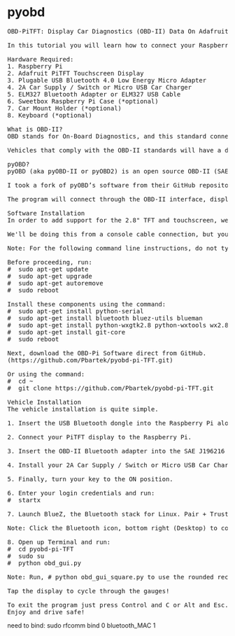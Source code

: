 pyobd
=====

<pre>OBD-PiTFT: Display Car Diagnostics (OBD-II) Data On Adafruit's PiTFT Touchscreen Display For Raspberry Pi

In this tutorial you will learn how to connect your Raspberry Pi to a Bluetooth OBD-II adapter and display realtime engine data on Adafruit's PiTFT touchscreen display.

Hardware Required:
1. Raspberry Pi
2. Adafruit PiTFT Touchscreen Display
3. Plugable USB Bluetooth 4.0 Low Energy Micro Adapter
4. 2A Car Supply / Switch or Micro USB Car Charger
5. ELM327 Bluetooth Adapter or ELM327 USB Cable
6. Sweetbox Raspberry Pi Case (*optional)
7. Car Mount Holder (*optional)
8. Keyboard (*optional)

What is OBD-II?
OBD stands for On-Board Diagnostics, and this standard connector has been mandated in the US since 1996. Now you can think of OBD-II as an on-board computer system that is responsible for monitoring your vehicle’s engine, transmission, and emissions control components.

Vehicles that comply with the OBD-II standards will have a data connector within about 2 feet of the steering wheel. The OBD connector is officially called a SAE J1962 Diagnostic Connector, but is also known by DLC, OBD Port, or OBD connector. It has positions for 16 pins.

pyOBD?
pyOBD (aka pyOBD-II or pyOBD2) is an open source OBD-II (SAE-J1979) compliant scantool software written entirely in Python. It is designed to interface with low-cost ELM 32x OBD-II diagnostic interfaces such as ELM-USB. It will basically allow you to talk to your car's ECU, display fault codes, display measured values, read status tests, etc.

I took a fork of pyOBD’s software from their GitHub repository, https://github.com/peterh/pyobd, and used this as the basis for my program.

The program will connect through the OBD-II interface, display the gauges available dependent on the particular vehicle and display realtime engine data on Adafruit's PiTFT touchscreen display in an interactive GUI.

Software Installation
In order to add support for the 2.8" TFT and touchscreen, we'll need to install a new Linux Kernel. Head over to Adafruit and follow their Software Installation, then come on back!

We'll be doing this from a console cable connection, but you can just as easily do it from the direct HDMI/TV console or by SSH'ing in. Whatever gets you to a shell will work!

Note: For the following command line instructions, do not type the '#', that is only to indicate that it is a command to enter.

Before proceeding, run:
#  sudo apt-get update
#  sudo apt-get upgrade
#  sudo apt-get autoremove
#  sudo reboot

Install these components using the command:
#  sudo apt-get install python-serial
#  sudo apt-get install bluetooth bluez-utils blueman
#  sudo apt-get install python-wxgtk2.8 python-wxtools wx2.8-i18n libwxgtk2.8-dev
#  sudo apt-get install git-core
#  sudo reboot

Next, download the OBD-Pi Software direct from GitHub.
(https://github.com/Pbartek/pyobd-pi-TFT.git)

Or using the command:
#  cd ~
#  git clone https://github.com/Pbartek/pyobd-pi-TFT.git

Vehicle Installation
The vehicle installation is quite simple.

1. Insert the USB Bluetooth dongle into the Raspberry Pi along with the SD card.

2. Connect your PiTFT display to the Raspberry Pi.

3. Insert the OBD-II Bluetooth adapter into the SAE J196216 (OBD Port) connector.

4. Install your 2A Car Supply / Switch or Micro USB Car Charger.

5. Finally, turn your key to the ON position.

6. Enter your login credentials and run:
#  startx

7. Launch BlueZ, the Bluetooth stack for Linux. Pair + Trust your ELM327 Bluetooth Adapter and Connect To: SPP Dev. You should see the Notification "Serial port connected to /dev/rfcomm0"

Note: Click the Bluetooth icon, bottom right (Desktop) to configure your device. Right click on your Bluetooth device to bring up Connect To: SPP Dev.

8. Open up Terminal and run:
#  cd pyobd-pi-TFT
#  sudo su
#  python obd_gui.py

Note: Run, # python obd_gui_square.py to use the rounded rectangle gauge.

Tap the display to cycle through the gauges!

To exit the program just press Control and C or Alt and Esc.
Enjoy and drive safe!</pre>

need to bind: sudo rfcomm bind 0 bluetooth_MAC 1
